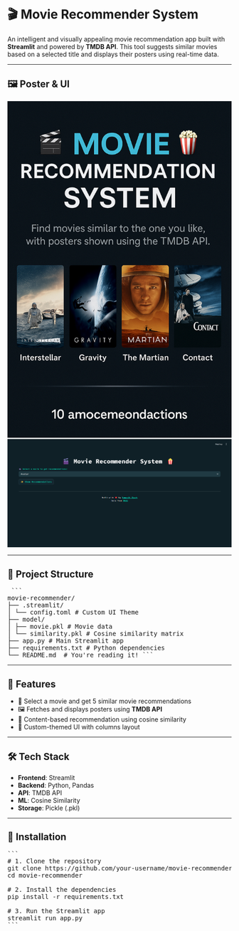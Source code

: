 # 🎬 Movie Recommender System

An intelligent and visually appealing movie recommendation app built with **Streamlit** and powered by **TMDB API**. This tool suggests similar movies based on a selected title and displays their posters using real-time data.

---

## 🖼️ Poster & UI

![Poster](./images/poster.png)
![UI](./images/ui.png)

---

## 📂 Project Structure

<pre lang="markdown"> ``` 
movie-recommender/ 
├── .streamlit/ 
│ └── config.toml # Custom UI Theme 
├── model/ 
│ ├── movie.pkl # Movie data 
│ └── similarity.pkl # Cosine similarity matrix 
├── app.py # Main Streamlit app 
├── requirements.txt # Python dependencies 
└── README.md  # You're reading it! ``` </pre>

---

## 🚀 Features

- 🎥 Select a movie and get 5 similar movie recommendations
- 🖼️ Fetches and displays posters using **TMDB API**
- 🧠 Content-based recommendation using cosine similarity
- 🎨 Custom-themed UI with columns layout

---

## 🛠️ Tech Stack

- **Frontend**: Streamlit
- **Backend**: Python, Pandas
- **API**: TMDB API
- **ML**: Cosine Similarity
- **Storage**: Pickle (.pkl)

---

## 🔧 Installation

<pre lang='markdown'>```
# 1. Clone the repository
git clone https://github.com/your-username/movie-recommender.git
cd movie-recommender

# 2. Install the dependencies
pip install -r requirements.txt

# 3. Run the Streamlit app
streamlit run app.py
```</pre>


